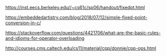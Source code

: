 
https://inst.eecs.berkeley.edu//~cs61c/sp06/handout/fixedpt.html

https://embeddedartistry.com/blog/2018/07/12/simple-fixed-point-conversion-in-c/

https://stackoverflow.com/questions/4421706/what-are-the-basic-rules-and-idioms-for-operator-overloading

http://courses.cms.caltech.edu/cs11/material/cpp/donnie/cpp-ops.html
